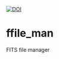 [![DOI](https://zenodo.org/badge/DOI/10.5281/zenodo.12762683.svg)](https://doi.org/10.5281/zenodo.12762683)

# ffile_man
 FITS file manager

